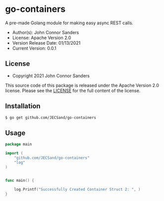 # go-containers

A pre-made Golang module for making easy async REST calls.

* Author(s): John Connor Sanders
* License: Apache Version 2.0
* Version Release Date: 01/13/2021
* Current Version: 0.0.1

## License
* Copyright 2021 John Connor Sanders

This source code of this package is released under the Apache Version 2.0 license. Please see
the [LICENSE](https://github.com/JECSand/go-containers/blob/main/LICENSE) for the full
content of the license.

## Installation
```bash
$ go get github.com/JECSand/go-containers
```

## Usage
```go
package main

import (
	"github.com/JECSand/go-containers"
	"log"
)


func main() {
	
	log.Printf("Successfully Created Container Struct 2: ", )
}
```
